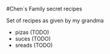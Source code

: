 #Chen`s Family secret recipes

Set of recipes as given by my grandma

- pizas (TODO)
- suces (TODO)
- sreads (TODO)